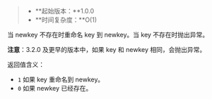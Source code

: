 > - **起始版本：**1.0.0
> - **时间复杂度：**O(1)

当 newkey 不存在时重命名 key 到 newkey。当 key 不存在时抛出异常。

**注意**：3.2.0 及更早的版本中，如果 key 和 newkey 相同，会抛出异常。

返回值含义：
- `1` 如果 key 重命名到 newkey。
- `0` 如果 newkey 已经存在。
